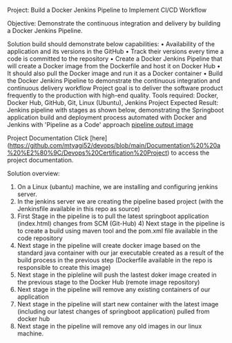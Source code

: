 Project: Build a Docker Jenkins Pipeline to Implement CI/CD Workflow

Objective:
Demonstrate the continuous integration and delivery by building a Docker Jenkins Pipeline.

Solution build should demonstrate below capabilities:
• Availability of the application and its versions in the GitHub
• Track their versions every time a code is committed to the repository
• Create a Docker Jenkins Pipeline that will create a Docker image from the Dockerfile and host it on Docker Hub
• It should also pull the Docker image and run it as a Docker container
• Build the Docker Jenkins Pipeline to demonstrate the continuous integration and continuous delivery workflow
Project goal
is to deliver the software product frequently to the production with high-end quality.
Tools required:
Docker, Docker Hub, GitHub, Git, Linux (Ubuntu), Jenkins
Project Expected Result:
Jenkins pipeline with stages as shown below, demonstrating the Springboot application build and deployment process automated with Docker and Jenkins with 'Pipeline as a Code' approach
[pipeline output image](https://github.com/vdharmaraj/PGDO_Proj3/blob/681fdb351bdec410700e161758e2cacc4ccc9bed/Documentation/Jenkins_pipeline_result.JPG?raw=true)

Project Documentation
Click [here] (https://github.com/mtyagi52/devops/blob/main/Documentation%20%20a%20%E2%80%9C/Devops%20Certification%20Project)
to access the project documentation.

Solution overview:
1) On a Linux (ubantu) machine, we are installing and configuring jenkins server.
2) In the jenkins server we are creating the pipeline based project (with the Jenkinsfile available in this repo as source)
3) First Stage in the pipeline is to pull the latest springboot application (index.html) changes from SCM (Git-Hub) 4) Next stage in the pipeline is to create a build using maven tool and the pom.xml file available in the code repository
5) Next stage in the pipeline will create docker image based on the standard java container with our jar executable created as a result of the build process in the previous step (Dockerfile available in the repo is responsible to create this image)
6) Next stage in the pipleline will push the lastest doker image created in the previous stage to the Docker Hub (remote image repository)
7) Next stage in the pipeline will remove any existing containers of our application
8) Next stage in the pipeline will start new container with the latest image (including our latest changes of springboot application) pulled from docker hub
9) Next stage in the pipeline will remove any old images in our linux machine.
